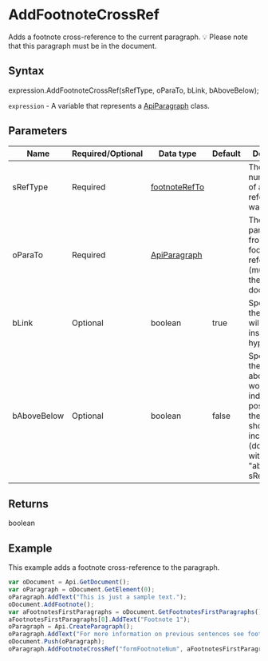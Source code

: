 # AddFootnoteCrossRef

Adds a footnote cross-reference to the current paragraph.
💡 Please note that this paragraph must be in the document.

## Syntax

expression.AddFootnoteCrossRef(sRefType, oParaTo, bLink, bAboveBelow);

`expression` - A variable that represents a [ApiParagraph](../ApiParagraph.md) class.

## Parameters

| **Name** | **Required/Optional** | **Data type** | **Default** | **Description** |
| ------------- | ------------- | ------------- | ------------- | ------------- |
| sRefType | Required | [footnoteRefTo](../../Enumeration/footnoteRefTo.md) |  | The text or numeric value of a footnote reference you want to insert. |
| oParaTo | Required | [ApiParagraph](../../ApiParagraph/ApiParagraph.md) |  | The first paragraph from a footnote to be referred to (must be in the document). |
| bLink | Optional | boolean | true | Specifies if the reference will be inserted as a hyperlink. |
| bAboveBelow | Optional | boolean | false | Specifies if the above/below words indicating the position of the reference should be included (don't used with the "aboveBelow" sRefType). |

## Returns

boolean

## Example

This example adds a footnote cross-reference to the paragraph.

```javascript
var oDocument = Api.GetDocument();
var oParagraph = oDocument.GetElement(0); 
oParagraph.AddText("This is just a sample text.");
oDocument.AddFootnote();
var aFootnotesFirstParagraphs = oDocument.GetFootnotesFirstParagraphs();
aFootnotesFirstParagraphs[0].AddText("Footnote 1");
oParagraph = Api.CreateParagraph();
oParagraph.AddText("For more information on previous sentences see footnote ");
oDocument.Push(oParagraph);
oParagraph.AddFootnoteCrossRef("formFootnoteNum", aFootnotesFirstParagraphs[0]);
```
